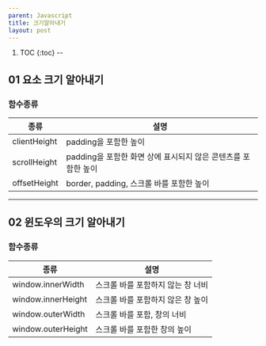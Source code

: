 ```yaml
---
parent: Javascript
title: 크기알아내기
layout: post
---
```


1. TOC
{:toc}
--

## 01 요소 크기 알아내기

### 함수종류

| 종류                                                                              | 설명                                                 |
| --------------------------------------------------------------------------------- | ---------------------------------------------------- |
|      clientHeight                                               |  padding을 포함한 높이|
|      scrollHeight                                               |  padding을 포함한 화면 상에 표시되지 않은 콘텐츠를 포함한 높이|
|      offsetHeight                                               |  border, padding, 스크롤 바를 포함한 높이|

---

## 02 윈도우의 크기 알아내기

### 함수종류


| 종류                                                                              | 설명                                                 |
| --------------------------------------------------------------------------------- | ---------------------------------------------------- |
|      window.innerWidth                                             |  스크롤 바를 포함하지 않는 창 너비
|      window.innerHeight                                            |  스크롤 바를 포함하지 않은 창 높이 |
|      window.outerWidth                                             |  스크롤 바를 포함, 창의 너비|
|      window.outerHeight                                            |   스크롤 바를 포함한  창의 높이|

